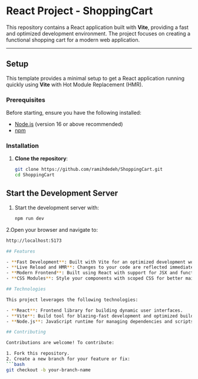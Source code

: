 # React Project - ShoppingCart

This repository contains a React application built with **Vite**, providing a fast and optimized development environment. The project focuses on creating a functional shopping cart for a modern web application.

---

## Setup

This template provides a minimal setup to get a React application running quickly using **Vite** with Hot Module Replacement (HMR).

### Prerequisites

Before starting, ensure you have the following installed:

- [Node.js](https://nodejs.org/) (version 16 or above recommended)
- [npm](https://www.npmjs.com/) 

### Installation

1. **Clone the repository**:
   ```bash
   git clone https://github.com/ramihdedeh/ShoppingCart.git
   cd ShoppingCart
## Start the Development Server

1. Start the development server with:
   ```bash
   npm run dev
2.Open your browser and navigate to:
   ```bash
http://localhost:5173

## Features

- **Fast Development**: Built with Vite for an optimized development workflow.
- **Live Reload and HMR**: Changes to your code are reflected immediately in the browser.
- **Modern Frontend**: Built using React with support for JSX and functional components.
- **CSS Modules**: Style your components with scoped CSS for better maintainability.

## Technologies

This project leverages the following technologies:

- **React**: Frontend library for building dynamic user interfaces.
- **Vite**: Build tool for blazing-fast development and optimized builds.
- **Node.js**: JavaScript runtime for managing dependencies and scripts.

## Contributing

Contributions are welcome! To contribute:

1. Fork this repository.
2. Create a new branch for your feature or fix:
   ```bash
   git checkout -b your-branch-name

